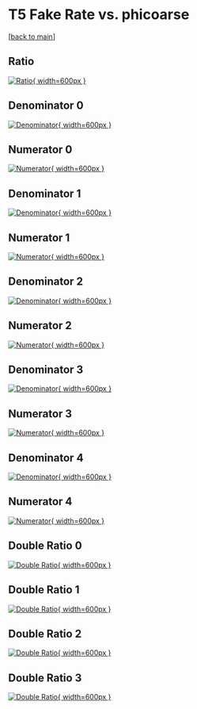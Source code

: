 # T5 Fake Rate vs. phicoarse

[[back to main](./)]



## Ratio

[![Ratio](../mtv/var/T5_fakerate_phicoarse.png){ width=600px }](../mtv/var/T5_fakerate_phicoarse.pdf)

## Denominator 0

[![Denominator](../mtv/den/T5_fakerate_phicoarse_den0.png){ width=600px }](../mtv/den/T5_fakerate_phicoarse_den0.pdf)

## Numerator 0

[![Numerator](../mtv/num/T5_fakerate_phicoarse_num0.png){ width=600px }](../mtv/num/T5_fakerate_phicoarse_num0.pdf)

## Denominator 1

[![Denominator](../mtv/den/T5_fakerate_phicoarse_den1.png){ width=600px }](../mtv/den/T5_fakerate_phicoarse_den1.pdf)

## Numerator 1

[![Numerator](../mtv/num/T5_fakerate_phicoarse_num1.png){ width=600px }](../mtv/num/T5_fakerate_phicoarse_num1.pdf)

## Denominator 2

[![Denominator](../mtv/den/T5_fakerate_phicoarse_den2.png){ width=600px }](../mtv/den/T5_fakerate_phicoarse_den2.pdf)

## Numerator 2

[![Numerator](../mtv/num/T5_fakerate_phicoarse_num2.png){ width=600px }](../mtv/num/T5_fakerate_phicoarse_num2.pdf)

## Denominator 3

[![Denominator](../mtv/den/T5_fakerate_phicoarse_den3.png){ width=600px }](../mtv/den/T5_fakerate_phicoarse_den3.pdf)

## Numerator 3

[![Numerator](../mtv/num/T5_fakerate_phicoarse_num3.png){ width=600px }](../mtv/num/T5_fakerate_phicoarse_num3.pdf)

## Denominator 4

[![Denominator](../mtv/den/T5_fakerate_phicoarse_den4.png){ width=600px }](../mtv/den/T5_fakerate_phicoarse_den4.pdf)

## Numerator 4

[![Numerator](../mtv/num/T5_fakerate_phicoarse_num4.png){ width=600px }](../mtv/num/T5_fakerate_phicoarse_num4.pdf)

## Double Ratio 0

[![Double Ratio](../mtv/ratio/T5_fakerate_phicoarse_ratio0.png){ width=600px }](../mtv/ratio/T5_fakerate_phicoarse_ratio0.pdf)

## Double Ratio 1

[![Double Ratio](../mtv/ratio/T5_fakerate_phicoarse_ratio1.png){ width=600px }](../mtv/ratio/T5_fakerate_phicoarse_ratio1.pdf)

## Double Ratio 2

[![Double Ratio](../mtv/ratio/T5_fakerate_phicoarse_ratio2.png){ width=600px }](../mtv/ratio/T5_fakerate_phicoarse_ratio2.pdf)

## Double Ratio 3

[![Double Ratio](../mtv/ratio/T5_fakerate_phicoarse_ratio3.png){ width=600px }](../mtv/ratio/T5_fakerate_phicoarse_ratio3.pdf)

